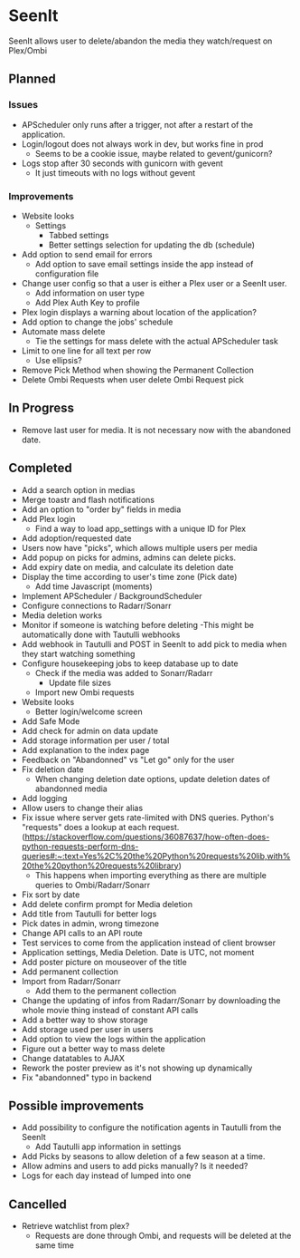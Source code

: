 # SeenIt
SeenIt allows user to delete/abandon the media they watch/request on Plex/Ombi

## Planned
### Issues
- APScheduler only runs after a trigger, not after a restart of the application.
- Login/logout does not always work in dev, but works fine in prod
    - Seems to be a cookie issue, maybe related to gevent/gunicorn?
- Logs stop after 30 seconds with gunicorn with gevent
    - It just timeouts with no logs without gevent

### Improvements
- Website looks
    - Settings
        - Tabbed settings
        - Better settings selection for updating the db (schedule)
- Add option to send email for errors
    - Add option to save email settings inside the app instead of configuration file
- Change user config so that a user is either a Plex user or a SeenIt user.
    - Add information on user type
    - Add Plex Auth Key to profile
- Plex login displays a warning about location of the application?
- Add option to change the jobs' schedule
- Automate mass delete
    - Tie the settings for mass delete with the actual APScheduler task
- Limit to one line for all text per row
    - Use ellipsis?
- Remove Pick Method when showing the Permanent Collection
- Delete Ombi Requests when user delete Ombi Request pick

## In Progress
- Remove last user for media. It is not necessary now with the abandoned date.

## Completed
- Add a search option in medias
- Merge toastr and flash notifications
- Add an option to "order by" fields in media
- Add Plex login
    - Find a way to load app_settings with a unique ID for Plex
- Add adoption/requested date
- Users now have "picks", which allows multiple users per media
- Add popup on picks for admins, admins can delete picks.
- Add expiry date on media, and calculate its deletion date
- Display the time according to user's time zone (Pick date)
    - Add time Javascript (moments)
- Implement APScheduler / BackgroundScheduler
- Configure connections to Radarr/Sonarr
- Media deletion works
- Monitor if someone is watching before deleting
    -This might be automatically done with Tautulli webhooks
- Add webhook in Tautulli and POST in SeenIt to add pick to media when they start watching something
- Configure housekeeping jobs to keep database up to date
    - Check if the media was added to Sonarr/Radarr
        - Update file sizes
    - Import new Ombi requests
- Website looks
    - Better login/welcome screen
- Add Safe Mode
- Add check for admin on data update
- Add storage information per user / total
- Add explanation to the index page
- Feedback on "Abandonned" vs "Let go" only for the user
- Fix deletion date
    - When changing deletion date options, update deletion dates of abandonned media
- Add logging
- Allow users to change their alias
- Fix issue where server gets rate-limited with DNS queries. Python's "requests" does a lookup at each request. (https://stackoverflow.com/questions/36087637/how-often-does-python-requests-perform-dns-queries#:~:text=Yes%2C%20the%20Python%20requests%20lib,with%20the%20python%20requests%20library)
    - This happens when importing everything as there are multiple queries to Ombi/Radarr/Sonarr
- Fix sort by date
- Add delete confirm prompt for Media deletion
- Add title from Tautulli for better logs
- Pick dates in admin, wrong timezone
- Change API calls to an API route
- Test services to come from the application instead of client browser
- Application settings, Media Deletion. Date is UTC, not moment
- Add poster picture on mouseover of the title
- Add permanent collection
- Import from Radarr/Sonarr
    - Add them to the permanent collection
- Change the updating of infos from Radarr/Sonarr by downloading the whole movie thing instead of constant API calls
- Add a better way to show storage
- Add storage used per user in users
- Add option to view the logs within the application
- Figure out a better way to mass delete
- Change datatables to AJAX
- Rework the poster preview as it's not showing up dynamically
- Fix "abandonned" typo in backend

## Possible improvements
- Add possibility to configure the notification agents in Tautulli from the SeenIt
    - Add Tautulli app information in settings
- Add Picks by seasons to allow deletion of a few season at a time.
- Allow admins and users to add picks manually? Is it needed?
- Logs for each day instead of lumped into one

## Cancelled
- Retrieve watchlist from plex?
    - Requests are done through Ombi, and requests will be deleted at the same time
